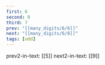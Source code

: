 ```yaml
---
first: 6
second: 0
third: 7
prev: "[[many_digits/6/6]]"
next: "[[many_digits/6/8]]"
tags: [odd]
---
```

prev2-in-text: [[5]]
next2-in-text: [[9]]
